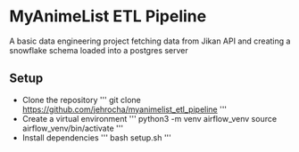 # MyAnimeList ETL Pipeline
A basic data engineering project fetching data from Jikan API and creating a snowflake schema loaded into a postgres server


## Setup
- Clone the repository
'''
git clone https://github.com/jehrocha/myanimelist_etl_pipeline
'''
- Create a virtual environment
'''
python3 -m venv airflow_venv
source airflow_venv/bin/activate
'''
- Install dependencies
'''
bash setup.sh
'''
